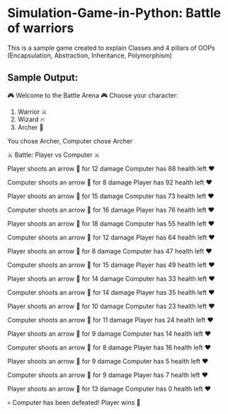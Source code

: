 # Simulation-Game-in-Python: Battle of warriors
This is a sample game created to explain Classes and 4 pillars of OOPs (Encapsulation, Abstraction, Inheritance, Polymorphism)

## **Sample Output:**
🎮 Welcome to the Battle Arena 🎮
Choose your character:
1. Warrior ⚔️
2. Wizard 🔥
3. Archer 🏹

You chose Archer, Computer chose Archer


⚔️ Battle: Player vs Computer ⚔️

Player shoots an arrow 🏹 for 12 damage
Computer has 88 health left ❤️

Computer shoots an arrow 🏹 for 8 damage
Player has 92 health left ❤️

Player shoots an arrow 🏹 for 15 damage
Computer has 73 health left ❤️

Computer shoots an arrow 🏹 for 16 damage
Player has 76 health left ❤️

Player shoots an arrow 🏹 for 18 damage
Computer has 55 health left ❤️

Computer shoots an arrow 🏹 for 12 damage
Player has 64 health left ❤️

Player shoots an arrow 🏹 for 8 damage
Computer has 47 health left ❤️

Computer shoots an arrow 🏹 for 15 damage
Player has 49 health left ❤️

Player shoots an arrow 🏹 for 14 damage
Computer has 33 health left ❤️

Computer shoots an arrow 🏹 for 14 damage
Player has 35 health left ❤️

Player shoots an arrow 🏹 for 10 damage
Computer has 23 health left ❤️

Computer shoots an arrow 🏹 for 11 damage
Player has 24 health left ❤️

Player shoots an arrow 🏹 for 9 damage
Computer has 14 health left ❤️

Computer shoots an arrow 🏹 for 8 damage
Player has 16 health left ❤️

Player shoots an arrow 🏹 for 9 damage
Computer has 5 health left ❤️

Computer shoots an arrow 🏹 for 9 damage
Player has 7 health left ❤️

Player shoots an arrow 🏹 for 13 damage
Computer has 0 health left ❤️

💀 Computer has been defeated! Player wins 🎉
